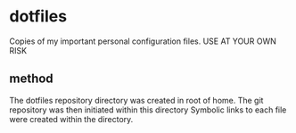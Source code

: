 # dotfiles
Copies of my important personal configuration files. USE AT YOUR OWN RISK

## method
The dotfiles repository directory was created in root of home.
The git repository was then initiated within this directory
Symbolic links to each file were created within the directory.


